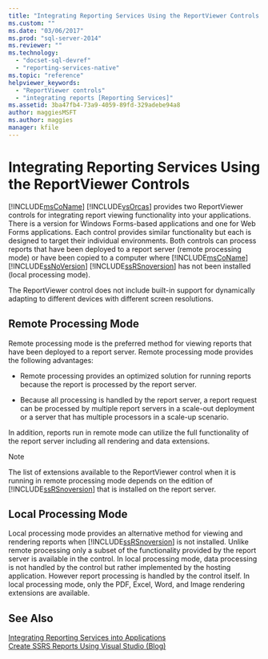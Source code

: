 ```yaml
---
title: "Integrating Reporting Services Using the ReportViewer Controls | Microsoft Docs"
ms.custom: ""
ms.date: "03/06/2017"
ms.prod: "sql-server-2014"
ms.reviewer: ""
ms.technology: 
  - "docset-sql-devref"
  - "reporting-services-native"
ms.topic: "reference"
helpviewer_keywords: 
  - "ReportViewer controls"
  - "integrating reports [Reporting Services]"
ms.assetid: 3ba47fb4-73a9-4059-89fd-329adebe94a8
author: maggiesMSFT
ms.author: maggies
manager: kfile
---
```

# Integrating Reporting Services Using the ReportViewer Controls
  [!INCLUDE[msCoName](../../includes/msconame-md.md)] [!INCLUDE[vsOrcas](../../includes/vsorcas-md.md)] provides two ReportViewer controls for integrating report viewing functionality into your applications. There is a version for Windows Forms-based applications and one for Web Forms applications. Each control provides similar functionality but each is designed to target their individual environments. Both controls can process reports that have been deployed to a report server (remote processing mode) or have been copied to a computer where [!INCLUDE[msCoName](../../includes/msconame-md.md)] [!INCLUDE[ssNoVersion](../../includes/ssnoversion-md.md)] [!INCLUDE[ssRSnoversion](../../includes/ssrsnoversion-md.md)] has not been installed (local processing mode).  
  
 The ReportViewer control does not include built-in support for dynamically adapting to different devices with different screen resolutions.  
  
## Remote Processing Mode  
 Remote processing mode is the preferred method for viewing reports that have been deployed to a report server. Remote processing mode provides the following advantages:  
  
-   Remote processing provides an optimized solution for running reports because the report is processed by the report server.  
  
-   Because all processing is handled by the report server, a report request can be processed by multiple report servers in a scale-out deployment or a server that has multiple processors in a scale-up scenario.  
  
 In addition, reports run in remote mode can utilize the full functionality of the report server including all rendering and data extensions.  
  
> [!NOTE]  
>  The list of extensions available to the ReportViewer control when it is running in remote processing mode depends on the edition of [!INCLUDE[ssRSnoversion](../../includes/ssrsnoversion-md.md)] that is installed on the report server.  
  
## Local Processing Mode  
 Local processing mode provides an alternative method for viewing and rendering reports when [!INCLUDE[ssRSnoversion](../../includes/ssrsnoversion-md.md)] is not installed. Unlike remote processing only a subset of the functionality provided by the report server is available in the control. In local processing mode, data processing is not handled by the control but rather implemented by the hosting application. However report processing is handled by the control itself. In local processing mode, only the PDF, Excel, Word, and Image rendering extensions are available.  
  
## See Also  
 [Integrating Reporting Services into Applications](../application-integration/integrating-reporting-services-into-applications.md)   
 [Create SSRS Reports Using Visual Studio (Blog)](https://jwcooney.com/2015/01/07/ssrs-basics-set-up-visual-studio-to-write-a-new-ssrs-report/)  
  
  
